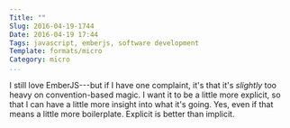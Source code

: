 ```yaml
---
Title: ""
Slug: 2016-04-19-1744
Date: 2016-04-19 17:44
Tags: javascript, emberjs, software development
Template: formats/micro
Category: micro
...
```


I still love EmberJS---but if I have one complaint, it's that it's *slightly* too heavy on convention-based magic. I want it to be a little more explicit, so that I can have a little more insight into what it's going. Yes, even if that means a little more boilerplate. Explicit is better than implicit.
